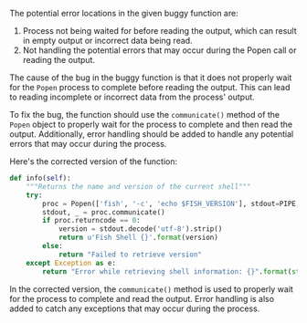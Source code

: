 The potential error locations in the given buggy function are:

1. Process not being waited for before reading the output, which can result in empty output or incorrect data being read.
2. Not handling the potential errors that may occur during the Popen call or reading the output.

The cause of the bug in the buggy function is that it does not properly wait for the `Popen` process to complete before reading the output. This can lead to reading incomplete or incorrect data from the process' output.

To fix the bug, the function should use the `communicate()` method of the `Popen` object to properly wait for the process to complete and then read the output. Additionally, error handling should be added to handle any potential errors that may occur during the process.

Here's the corrected version of the function:

```python
def info(self):
    """Returns the name and version of the current shell"""
    try:
        proc = Popen(['fish', '-c', 'echo $FISH_VERSION'], stdout=PIPE, stderr=DEVNULL)
        stdout, _ = proc.communicate()
        if proc.returncode == 0:
            version = stdout.decode('utf-8').strip()
            return u'Fish Shell {}'.format(version)
        else:
            return "Failed to retrieve version"
    except Exception as e:
        return "Error while retrieving shell information: {}".format(str(e))
```

In the corrected version, the `communicate()` method is used to properly wait for the process to complete and read the output. Error handling is also added to catch any exceptions that may occur during the process.